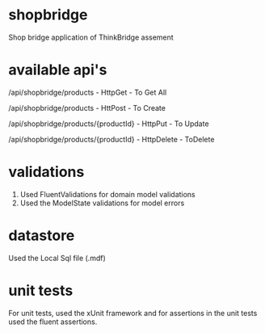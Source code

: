 # shopbridge
Shop bridge application of ThinkBridge assement

# available api's

/api/shopbridge/products - HttpGet - To Get All

/api/shopbridge/products - HttPost - To Create

/api/shopbridge/products/{productId} - HttpPut - To Update

/api/shopbridge/products/{productId} - HttpDelete - ToDelete

# validations

1. Used FluentValidations for domain model validations
2. Used the ModelState validations for model errors

# datastore

Used the Local Sql file (.mdf)

# unit tests

For unit tests, used the xUnit framework and for assertions in the unit tests used the fluent assertions.
